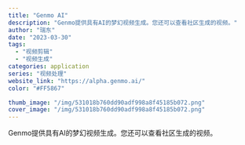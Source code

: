 ```yaml
---
title: "Genmo AI"
description: "Genmo提供具有AI的梦幻视频生成。您还可以查看社区生成的视频。"
author: "瑞东"
date: "2023-03-30"
tags:
  - "视频剪辑"
  - "视频生成"
categories: application
series: "视频处理"
website_link: "https://alpha.genmo.ai/"
color: "#FF5867"

thumb_image: "/img/531018b760dd90adf998a8f45185b072.png"
cover_image: "/img/531018b760dd90adf998a8f45185b072.png"
---
```


Genmo提供具有AI的梦幻视频生成。您还可以查看社区生成的视频。